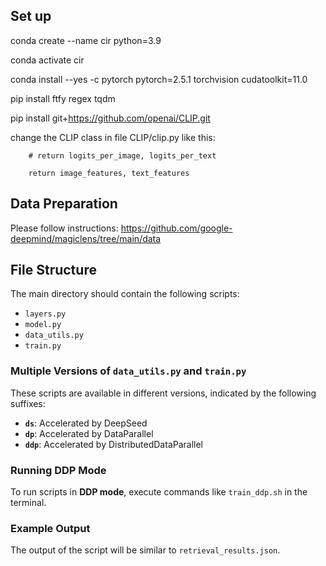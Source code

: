 ## Set up

conda create --name cir python=3.9

conda activate cir

conda install --yes -c pytorch pytorch=2.5.1 torchvision cudatoolkit=11.0

pip install ftfy regex tqdm

pip install git+https://github.com/openai/CLIP.git

change the CLIP class in file CLIP/clip.py like this:

        # return logits_per_image, logits_per_text
        
        return image_features, text_features
        

## Data Preparation

Please follow instructions: https://github.com/google-deepmind/magiclens/tree/main/data

## File Structure

The main directory should contain the following scripts:  
- `layers.py`  
- `model.py`  
- `data_utils.py`  
- `train.py`  

### Multiple Versions of `data_utils.py` and `train.py`

These scripts are available in different versions, indicated by the following suffixes:  
- **`ds`**: Accelerated by DeepSeed  
- **`dp`**: Accelerated by DataParallel  
- **`ddp`**: Accelerated by DistributedDataParallel  

### Running DDP Mode

To run scripts in **DDP mode**, execute commands like `train_ddp.sh` in the terminal.  

### Example Output

The output of the script will be similar to `retrieval_results.json`.  

